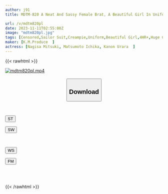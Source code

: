 ```yaml
---
author: j91
title: MDTM-820 A Neat And Sassy Female Brat, A Beautiful Girl In Uniform, Will Serve You To Your Dirty Dick... 01

url: /v/mdtm820pl
date: 2023-11-11T02:55:00Z
image: "mdtm820pl.jpg"
tags: [Censored,Sailor Suit,Creampie,Uniform,Beautiful Girl,4HR+,Huge Cock	 ]
maker: [K.M.Produce  ]
actress: [Nagisa Mitsuki, Matsumoto Ichika, Kanon Urara  ]
---
```



{{< rawhtml >}}

<div class="video" data-videoid="dL66kb14v2ikrzM">
    <a href="javascript:;">
        <img src="https://my.j91.asia/v/mdtm820pl/mdtm820pl.jpg" width="WIDTH" height="HEIGHT" alt="mdtm820pl.mp4" loading="lazy">
    </a>
</div>

<script type="text/javascript" src="https://j91.asia/asset/on-demand-st.js"></script>

<br>
  <link rel="stylesheet" href="https://j91.asia/asset/bs5.css">
  
  <center>
  <button class="btn btn-primary" type="button" data-bs-toggle="collapse" data-bs-target=".multi-collapse" aria-expanded="false" aria-controls="multiCollapseExample1 multiCollapseExample2"><h2>Download</h2></button></center>
</p>
<div class="row">
  <div class="col">
    <div class="collapse multi-collapse" id="multiCollapseExample1">
      <div class="card card-body">
	      	      <br>
<div class="buttons">  
<p><a href="https://streamtape.to/v/dL66kb14v2ikrzM" target="_blank"><button class="btn-hover color-3"><i class="fa fa-download"></i> ST</button></a></p>
<p><a href="https://sfastwish.com/268j3uzzdfv3" target="_blank"><button class="btn-hover color-2"><i class="fa fa-download"></i> SW</button></a></p></div>
    </div>
  </div>
</div>
  <div class="col">
    <div class="collapse multi-collapse" id="multiCollapseExample2">
      <div class="card card-body">
	      <br>
<div class="buttons">
<p><a href="javascript:;" target="_blank"><button class="btn-hover color-9"><i class="fa fa-download"></i> WS</button></a></p>
<p><a href="https://filemoon.sx/d/vmd3xgi43fps" target="_blank"><button class="btn-hover color-8"><i class="fa fa-download"></i> FM</button></a></p></div>
<br><br>
      </div>
    </div>
  </div>
</div>

{{< /rawhtml >}}
